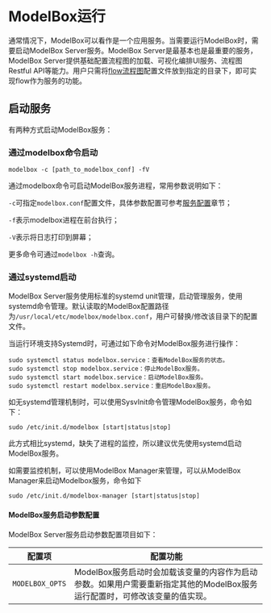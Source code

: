 # ModelBox运行

通常情况下，ModelBox可以看作是一个应用服务。当需要运行ModelBox时，需要启动ModelBox Server服务。ModelBox Server是最基本也是最重要的服务，ModelBox Server提供基础配置流程图的加载、可视化编排UI服务、流程图Restful API等能力。用户只需将[flow流程图](../flow/flow.md)配置文件放到指定的目录下，即可实现flow作为服务的功能。

## 启动服务

有两种方式启动ModelBox服务：

### 通过modelbox命令启动

  ```shell
  modelbox -c [path_to_modelbox_conf] -fV
  ```

  通过modelbox命令可启动ModelBox服务进程，常用参数说明如下：
  
  `-c`可指定`modelbox.conf`配置文件，具体参数配置可参考[服务配置](./pack.md#ModelBox配置)章节；

  `-f`表示modelbox进程在前台执行；

  `-V`表示将日志打印到屏幕；

  更多命令可通过`modelbox -h`查询。

### 通过systemd启动

  ModelBox Server服务使用标准的systemd unit管理，启动管理服务，使用systemd命令管理。默认读取的ModelBox配置路径为`/usr/local/etc/modelbox/modelbox.conf`，用户可替换/修改该目录下的配置文件。

  当运行环境支持Systemd时，可通过如下命令对ModelBox服务进行操作：
  
  ```shell
  sudo systemctl status modelbox.service：查看ModelBox服务的状态。
  sudo systemctl stop modelbox.service：停止ModelBox服务。
  sudo systemctl start modelbox.service：启动ModelBox服务。
  sudo systemctl restart modelbox.service：重启ModelBox服务。
  ```
  
  如无systemd管理机制时，可以使用SysvInit命令管理ModelBox服务，命令如下：
  
  ```shell
  sudo /etc/init.d/modelbox [start|status|stop]
  ```
  
  此方式相比systemd，缺失了进程的监控，所以建议优先使用systemd启动ModelBox服务。
  
  如需要监控机制，可以使用ModelBox Manager来管理，可以从ModelBox Manager来启动Modelbox服务，命令如下
  
  ```shell
  sudo /etc/init.d/modelbox-manager [start|status|stop]
  ```

#### ModelBox服务启动参数配置

ModelBox Server服务启动参数配置项目如下：

| 配置项          | 配置功能                                                                                                                   |
| --------------- | -------------------------------------------------------------------------------------------------------------------------- |
| `MODELBOX_OPTS` | ModelBox服务启动时会加载该变量的内容作为启动参数。如果用户需要重新指定其他的ModelBox服务运行配置时，可修改该变量的值实现。 |
